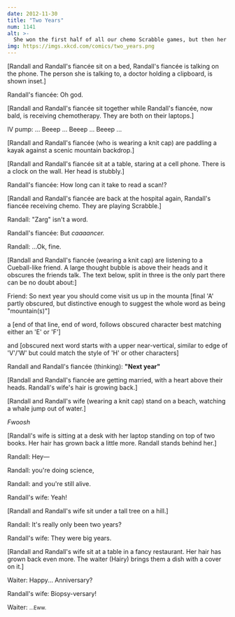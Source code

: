 ```yaml
---
date: 2012-11-30
title: "Two Years"
num: 1141
alt: >-
  She won the first half of all our chemo Scrabble games, but then her IV drugs started kicking in and I *dominated*.
img: https://imgs.xkcd.com/comics/two_years.png
---
```

[Randall and Randall's fiancée sit on a bed, Randall's fiancée is talking on the phone. The person she is talking to, a doctor holding a clipboard, is shown inset.]

Randall's fiancée: Oh god.

[Randall and Randall's fiancée sit together while Randall's fiancée, now bald, is receiving chemotherapy. They are both on their laptops.]

IV pump: ... Beeep ... Beeep ... Beeep ...

[Randall and Randall's fiancée (who is wearing a knit cap) are paddling a kayak against a scenic mountain backdrop.]

[Randall and Randall's fiancée sit at a table, staring at a cell phone. There is a clock on the wall. Her head is stubbly.]

Randall's fiancée: How long can it take to read a scan!?

[Randall and Randall's fiancée are back at the hospital again, Randall's fiancée receiving chemo. They are playing Scrabble.]

Randall: "Zarg" isn't a word.

Randall's fiancée: But *caaaancer.*

Randall: ...Ok, fine.

[Randall and Randall's fiancée (wearing a knit cap) are listening to a Cueball-like friend. A large thought bubble is above their heads and it obscures the friends talk. The text below, split in three is the only part there can be no doubt about:]

Friend: So next year you should come visit us up in the mounta [final 'A' partly obscured, but distinctive enough to suggest the whole word as being "mountain(s)"]

a [end of that line, end of word, follows obscured character best matching either an 'E' or 'F']

and [obscured next word starts with a upper near-vertical, similar to edge of 'V'/’W' but could match the style of 'H' or other characters]

Randall and Randall's fiancée (thinking): **"Next year"**

[Randall and Randall's fiancée are getting married, with a heart above their heads. Randall's wife's hair is growing back.]

[Randall and Randall's wife (wearing a knit cap) stand on a beach, watching a whale jump out of water.]

*Fwoosh*

[Randall's wife is sitting at a desk with her laptop standing on top of two books. Her hair has grown back a little more. Randall stands behind her.]

Randall: Hey—

Randall: you're doing science,

Randall: and you're still alive.

Randall's wife: Yeah!

[Randall and Randall's wife sit under a tall tree on a hill.]

Randall: It's really only been two years?

Randall's wife: They were big years.

[Randall and Randall's wife sit at a table in a fancy restaurant. Her hair has grown back even more. The waiter (Hairy) brings them a dish with a cover on it.]

Waiter: Happy... Anniversary?

Randall's wife: Biopsy-versary!

Waiter: <small>...Eww.</small>
